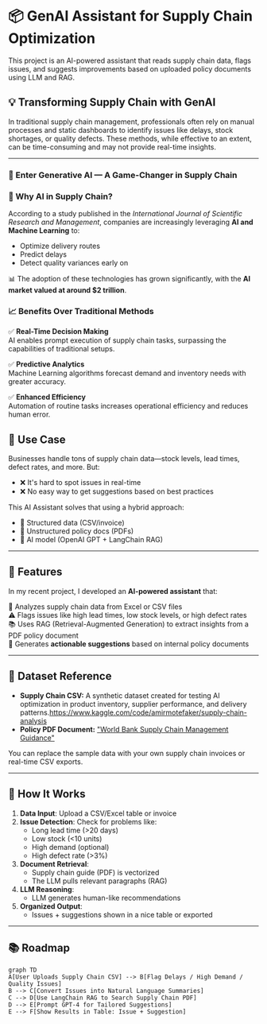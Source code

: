 # 📦 GenAI Assistant for Supply Chain Optimization

This project is an AI-powered assistant that reads supply chain data, flags issues, and suggests improvements based on uploaded policy documents using LLM and RAG.

## 💡 Transforming Supply Chain with GenAI

In traditional supply chain management, professionals often rely on manual processes and static dashboards to identify issues like delays, stock shortages, or quality defects. These methods, while effective to an extent, can be time-consuming and may not provide real-time insights.

---

### 🚀 Enter Generative AI — A Game-Changer in Supply Chain

### 📌 Why AI in Supply Chain?

According to a study published in the *International Journal of Scientific Research and Management*, companies are increasingly leveraging **AI and Machine Learning** to:
- Optimize delivery routes  
- Predict delays  
- Detect quality variances early on  

📊 The adoption of these technologies has grown significantly, with the **AI market valued at around $2 trillion**.

### 📈 Benefits Over Traditional Methods

✅ **Real-Time Decision Making**  
AI enables prompt execution of supply chain tasks, surpassing the capabilities of traditional setups.

✅ **Predictive Analytics**  
Machine Learning algorithms forecast demand and inventory needs with greater accuracy.

✅ **Enhanced Efficiency**  
Automation of routine tasks increases operational efficiency and reduces human error.


## 🧠 Use Case

Businesses handle tons of supply chain data—stock levels, lead times, defect rates, and more. But:

- ❌ It's hard to spot issues in real-time
- ❌ No easy way to get suggestions based on best practices

This AI Assistant solves that using a hybrid approach:
- 🧮 Structured data (CSV/invoice)
- 📄 Unstructured policy docs (PDFs)
- 🤖 AI model (OpenAI GPT + LangChain RAG)

---

## 🚀 Features

In my recent project, I developed an **AI-powered assistant** that:

📁 Analyzes supply chain data from Excel or CSV files  
⚠️ Flags issues like high lead times, low stock levels, or high defect rates  
📚 Uses RAG (Retrieval-Augmented Generation) to extract insights from a PDF policy document  
💬 Generates **actionable suggestions** based on internal policy documents  

---

## 📂 Dataset Reference

- **Supply Chain CSV:** A synthetic dataset created for testing AI optimization in product inventory, supplier performance, and delivery patterns.https://www.kaggle.com/code/amirmotefaker/supply-chain-analysis
- **Policy PDF Document:** ["World Bank Supply Chain Management Guidance"](https://thedocs.worldbank.org/en/doc/1c3b517f003b53a2e2e170e93124be84-0290032023/original/World-Bank-Supply-Chain-Management-Guidance.pdf)

You can replace the sample data with your own supply chain invoices or real-time CSV exports.

---

## 🧩 How It Works

1. **Data Input**: Upload a CSV/Excel table or invoice
2. **Issue Detection**: Check for problems like:
   - Long lead time (>20 days)
   - Low stock (<10 units)
   - High demand (optional)
   - High defect rate (>3%)
3. **Document Retrieval**:
   - Supply chain guide (PDF) is vectorized
   - The LLM pulls relevant paragraphs (RAG)
4. **LLM Reasoning**:
   - LLM generates human-like recommendations
5. **Organized Output**:
   - Issues + suggestions shown in a nice table or exported

---

## 📚 Roadmap

```mermaid
graph TD
A[User Uploads Supply Chain CSV] --> B[Flag Delays / High Demand / Quality Issues]
B --> C[Convert Issues into Natural Language Summaries]
C --> D[Use LangChain RAG to Search Supply Chain PDF]
D --> E[Prompt GPT-4 for Tailored Suggestions]
E --> F[Show Results in Table: Issue + Suggestion]
